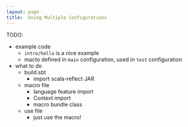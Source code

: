 ```yaml
---
layout: page
title:  Using Multiple Configurations
---
```


TODO:
 - example code
    - `intro/hello` is a nice example
    - macto defined in `main` configuration, used in `test` configuration
 - what to do
    - build.sbt
       - import scala-reflect JAR
    - macro file
       - language feature import
       - Context import
       - macro bundle class
    - use file
       - just use the macro!
